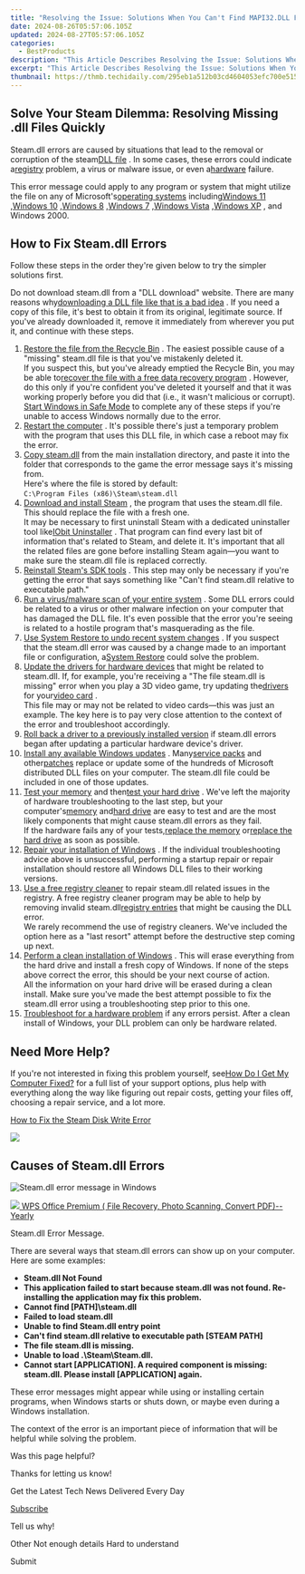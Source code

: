 ```yaml
---
title: "Resolving the Issue: Solutions When You Can't Find MAPI32.DLL File"
date: 2024-08-26T05:57:06.105Z
updated: 2024-08-27T05:57:06.105Z
categories:
  - BestProducts
description: "This Article Describes Resolving the Issue: Solutions When You Can't Find MAPI32.DLL File"
excerpt: "This Article Describes Resolving the Issue: Solutions When You Can't Find MAPI32.DLL File"
thumbnail: https://thmb.techidaily.com/295eb1a512b03cd4604053efc700e515a23fe08d7898031d0786b31b79d36b64.jpg
---
```


## Solve Your Steam Dilemma: Resolving Missing .dll Files Quickly
 Steam.dll errors are caused by situations that lead to the removal or corruption of the steam[DLL file](https://www.lifewire.com/what-is-a-dll-file-2625852) . In some cases, these errors could indicate a[registry](https://www.lifewire.com/windows-registry-2625992) problem, a virus or malware issue, or even a[hardware](https://www.lifewire.com/computer-hardware-2625895) failure.

 This error message could apply to any program or system that might utilize the file on any of Microsoft's[operating systems](https://www.lifewire.com/operating-systems-2625912) including[Windows 11](https://www.lifewire.com/windows-11-5188930) ,[Windows 10](https://www.lifewire.com/windows-10-2626217) ,[Windows 8](https://www.lifewire.com/windows-8-2626235) ,[Windows 7](https://www.lifewire.com/windows-7-2626265) ,[Windows Vista](https://www.lifewire.com/windows-vista-2626311) ,[Windows XP](https://www.lifewire.com/windows-xp-2626354) , and Windows 2000.

## How to Fix Steam.dll Errors

 Follow these steps in the order they're given below to try the simpler solutions first.

 Do not download steam.dll from a "DLL download" website. There are many reasons why[downloading a DLL file like that is a bad idea](https://www.lifewire.com/important-reasons-not-to-download-dll-files-2624455) . If you need a copy of this file, it's best to obtain it from its original, legitimate source. If you've already downloaded it, remove it immediately from wherever you put it, and continue with these steps.

1. [Restore the file from the Recycle Bin](https://www.lifewire.com/how-to-restore-deleted-files-from-the-recycle-bin-2624515) . The easiest possible cause of a "missing" steam.dll file is that you've mistakenly deleted it.  
 If you suspect this, but you've already emptied the Recycle Bin, you may be able to[recover the file with a free data recovery program](https://www.lifewire.com/free-data-recovery-software-tools-2622893) . However, do this only if you're confident you've deleted it yourself and that it was working properly before you did that (i.e., it wasn't malicious or corrupt).  
[Start Windows in Safe Mode](https://www.lifewire.com/how-do-i-start-windows-in-safe-mode-2624480) to complete any of these steps if you're unable to access Windows normally due to the error.
2. [Restart the computer](https://www.lifewire.com/how-to-reboot-a-computer-2624568) . It's possible there's just a temporary problem with the program that uses this DLL file, in which case a reboot may fix the error.
3. [Copy steam.dll](https://www.lifewire.com/how-do-i-copy-a-file-in-windows-2619210) from the main installation directory, and paste it into the folder that corresponds to the game the error message says it's missing from.  
 Here's where the file is stored by default:  
 `C:\Program Files (x86)\Steam\steam.dll`
4. [Download and install Steam](https://store.steampowered.com/about/) , the program that uses the steam.dll file. This should replace the file with a fresh one.  
 It may be necessary to first uninstall Steam with a dedicated uninstaller tool like[IObit Uninstaller](https://www.lifewire.com/iobit-uninstaller-review-2626191) . That program can find every last bit of information that's related to Steam, and delete it. It's important that all the related files are gone before installing Steam again—you want to make sure the steam.dll file is replaced correctly.
5. [Reinstall Steam's SDK tools](https://developer.valvesoftware.com/wiki/Reinstall%5Fthe%5FSource%5FSDK%5Finstallation) . This step may only be necessary if you're getting the error that says something like "Can't find steam.dll relative to executable path."
6. [Run a virus/malware scan of your entire system](https://www.lifewire.com/properly-scan-your-computer-for-viruses-and-other-malware-2624526) . Some DLL errors could be related to a virus or other malware infection on your computer that has damaged the DLL file. It's even possible that the error you're seeing is related to a hostile program that's masquerading as the file.
7. [Use System Restore to undo recent system changes](https://www.lifewire.com/how-to-use-system-restore-in-windows-2626131) . If you suspect that the steam.dll error was caused by a change made to an important file or configuration, a[System Restore](https://www.lifewire.com/what-is-system-restore-2626022) could solve the problem.
8. [Update the drivers for hardware devices](https://www.lifewire.com/how-to-update-drivers-in-windows-2619214) that might be related to steam.dll. If, for example, you're receiving a "The file steam.dll is missing" error when you play a 3D video game, try updating the[drivers](https://www.lifewire.com/what-is-a-device-driver-2625796) for your[video card](https://www.lifewire.com/what-is-a-video-card-2618161) .  
 This file may or may not be related to video cards—this was just an example. The key here is to pay very close attention to the context of the error and troubleshoot accordingly.
9. [Roll back a driver to a previously installed version](https://www.lifewire.com/how-to-roll-back-a-driver-in-windows-2619217) if steam.dll errors began after updating a particular hardware device's driver.
10. [Install any available Windows updates](https://www.lifewire.com/how-to-check-for-install-windows-updates-2624596) . Many[service packs](https://www.lifewire.com/what-is-a-service-pack-2626010) and other[patches](https://www.lifewire.com/what-is-a-patch-2625960) replace or update some of the hundreds of Microsoft distributed DLL files on your computer. The steam.dll file could be included in one of those updates.
11. [Test your memory](https://www.lifewire.com/free-memory-test-programs-2626178) and then[test your hard drive](https://www.lifewire.com/free-hard-drive-testing-programs-2626183) . We've left the majority of hardware troubleshooting to the last step, but your computer's[memory](https://www.lifewire.com/what-is-random-access-memory-ram-2618159) and[hard drive](https://www.lifewire.com/what-is-a-hard-disk-drive-2618152) are easy to test and are the most likely components that might cause steam.dll errors as they fail.  
 If the hardware fails any of your tests,[replace the memory](https://www.lifewire.com/how-to-replace-the-memory-ram-in-a-computer-2626201) or[replace the hard drive](https://www.lifewire.com/how-to-replace-a-hard-drive-2626200) as soon as possible.
12. [Repair your installation of Windows](https://www.lifewire.com/how-do-i-automatically-repair-windows-problems-2624907) . If the individual troubleshooting advice above is unsuccessful, performing a startup repair or repair installation should restore all Windows DLL files to their working versions.
13. [Use a free registry cleaner](https://www.lifewire.com/free-registry-cleaners-2626176) to repair steam.dll related issues in the registry. A free registry cleaner program may be able to help by removing invalid steam.dll[registry entries](https://www.lifewire.com/what-is-a-registry-key-2625999) that might be causing the DLL error.  
 We rarely recommend the use of registry cleaners. We've included the option here as a "last resort" attempt before the destructive step coming up next.
14. [Perform a clean installation of Windows](https://www.lifewire.com/how-to-clean-install-windows-2624904) . This will erase everything from the hard drive and install a fresh copy of Windows. If none of the steps above correct the error, this should be your next course of action.  
 All the information on your hard drive will be erased during a clean install. Make sure you've made the best attempt possible to fix the steam.dll error using a troubleshooting step prior to this one.
15. [Troubleshoot for a hardware problem](https://www.lifewire.com/fix-a-dll-issue-caused-by-a-hardware-problem-2624493) if any errors persist. After a clean install of Windows, your DLL problem can only be hardware related.

## Need More Help?

 If you're not interested in fixing this problem yourself, see[How Do I Get My Computer Fixed?](https://www.lifewire.com/how-do-i-get-my-computer-fixed-2625167) for a full list of your support options, plus help with everything along the way like figuring out repair costs, getting your files off, choosing a repair service, and a lot more.

[How to Fix the Steam Disk Write Error](https://www.lifewire.com/how-to-fix-steam-disk-write-error-4687188)

<!-- affiliate ads begin -->
<a href="https://store.movavi.com/affiliate.php?ACCOUNT=MOVAVI&AFFILIATE=108875&PATH=https%3A%2F%2Fwww.movavi.com%3FAFFILIATE%3D108875%26RESOURCE%3DMovavi%2BVideo%2BEditor%2Bbox"><img src="https://mcusercontent.com/0885a03ded3d480dca9287f12/images/6d3207fd-9f15-4c21-f0ad-59c68e6a7e2a.png" border="0"></a>
<!-- affiliate ads end -->
## Causes of Steam.dll Errors

![Steam.dll error message in Windows](https://www.lifewire.com/thmb/rdt97X6TCGSYpBonCGla2NOdqpw=/1500x0/filters:no_upscale():max_bytes(150000):strip_icc():format(webp)/steam-dll-error-message-5a687ef9875db9003675983c.PNG)

<!-- affiliate ads begin -->
<a href="https://secure.2checkout.com/order/checkout.php?PRODS=38729081&QTY=1&AFFILIATE=108875&CART=1"><img src="https://website-prod.cache.wpscdn.com/img/wps-office-pdf-editor-1x.890dbda.png" border="0">
WPS Office Premium ( File Recovery, Photo Scanning, Convert PDF)--Yearly</a>
<!-- affiliate ads end -->
 Steam.dll Error Message.

 There are several ways that steam.dll errors can show up on your computer. Here are some examples:

* **Steam.dll Not Found**
* **This application failed to start because steam.dll was not found. Re-installing the application may fix this problem.**
* **Cannot find \[PATH\]\\steam.dll**
* **Failed to load steam.dll**
* **Unable to find Steam.dll entry point**
* **Can't find steam.dll relative to executable path \[STEAM PATH\]**
* **The file steam.dll is missing.**
* **Unable to load .\\Steam\\Steam.dll.**
* **Cannot start \[APPLICATION\]. A required component is missing: steam.dll. Please install \[APPLICATION\] again.**

 These error messages might appear while using or installing certain programs, when Windows starts or shuts down, or maybe even during a Windows installation.

 The context of the error is an important piece of information that will be helpful while solving the problem.

Was this page helpful?

Thanks for letting us know!

 Get the Latest Tech News Delivered Every Day

[Subscribe](https://www.lifewire.com/#)

Tell us why!

 Other  Not enough details  Hard to understand

 Submit

<ins class="adsbygoogle"
     style="display:block"
     data-ad-format="autorelaxed"
     data-ad-client="ca-pub-7571918770474297"
     data-ad-slot="1223367746"></ins>



<ins class="adsbygoogle"
     style="display:block"
     data-ad-client="ca-pub-7571918770474297"
     data-ad-slot="8358498916"
     data-ad-format="auto"
     data-full-width-responsive="true"></ins>


